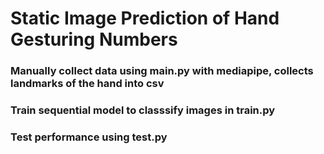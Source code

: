 # Static Image Prediction of Hand Gesturing Numbers
### Manually collect data using main.py with mediapipe, collects landmarks of the hand into csv 
### Train sequential model to classsify images in train.py
### Test performance using test.py
